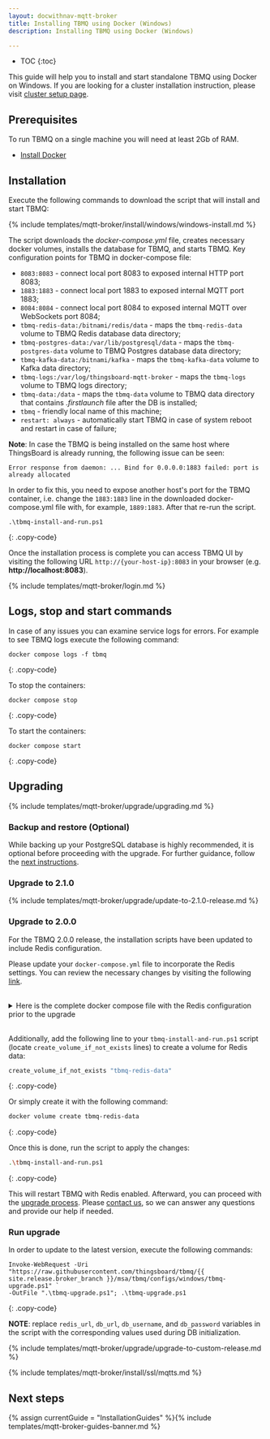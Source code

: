 ```yaml
---
layout: docwithnav-mqtt-broker
title: Installing TBMQ using Docker (Windows)
description: Installing TBMQ using Docker (Windows)

---
```


* TOC
{:toc}

This guide will help you to install and start standalone TBMQ using Docker on Windows.
If you are looking for a cluster installation instruction, please visit [cluster setup page](/docs/mqtt-broker/install/cluster/docker-compose-setup/).

## Prerequisites

To run TBMQ on a single machine you will need at least 2Gb of RAM.

- [Install Docker](https://docs.docker.com/engine/installation/)

## Installation

Execute the following commands to download the script that will install and start TBMQ:

{% include templates/mqtt-broker/install/windows/windows-install.md %}

The script downloads the _docker-compose.yml_ file, creates necessary docker volumes, installs the database for TBMQ, and starts TBMQ.
Key configuration points for TBMQ in docker-compose file:

- `8083:8083` - connect local port 8083 to exposed internal HTTP port 8083;
- `1883:1883` - connect local port 1883 to exposed internal MQTT port 1883;
- `8084:8084` - connect local port 8084 to exposed internal MQTT over WebSockets port 8084;
- `tbmq-redis-data:/bitnami/redis/data` - maps the `tbmq-redis-data` volume to TBMQ Redis database data directory;
- `tbmq-postgres-data:/var/lib/postgresql/data` - maps the `tbmq-postgres-data` volume to TBMQ Postgres database data directory;
- `tbmq-kafka-data:/bitnami/kafka` - maps the `tbmq-kafka-data` volume to Kafka data directory;
- `tbmq-logs:/var/log/thingsboard-mqtt-broker` - maps the `tbmq-logs` volume to TBMQ logs directory;
- `tbmq-data:/data` - maps the `tbmq-data` volume to TBMQ data directory that contains _.firstlaunch_ file after the DB is installed;
- `tbmq` - friendly local name of this machine;
- `restart: always` - automatically start TBMQ in case of system reboot and restart in case of failure;

**Note**: In case the TBMQ is being installed on the same host where ThingsBoard is already running, the following issue can be seen:

```
Error response from daemon: ... Bind for 0.0.0.0:1883 failed: port is already allocated
```

In order to fix this, you need to expose another host's port for the TBMQ container,
i.e. change the `1883:1883` line in the downloaded docker-compose.yml file with, for example, `1889:1883`. After that re-run the script.

```shell
.\tbmq-install-and-run.ps1
```
{: .copy-code}

Once the installation process is complete you can access TBMQ UI by visiting the following URL `http://{your-host-ip}:8083` in your browser (e.g. **http://localhost:8083**).

{% include templates/mqtt-broker/login.md %}

## Logs, stop and start commands

In case of any issues you can examine service logs for errors.
For example to see TBMQ logs execute the following command:

```
docker compose logs -f tbmq
```
{: .copy-code}

To stop the containers:

```
docker compose stop
```
{: .copy-code}

To start the containers:

```
docker compose start
```
{: .copy-code}

## Upgrading

{% include templates/mqtt-broker/upgrade/upgrading.md %}

### Backup and restore (Optional)

While backing up your PostgreSQL database is highly recommended, it is optional before proceeding with the upgrade. 
For further guidance, follow the [next instructions](https://github.com/thingsboard/tbmq/blob/main/msa/tbmq/configs/README.md).

### Upgrade to 2.1.0

{% include templates/mqtt-broker/upgrade/update-to-2.1.0-release.md %}

### Upgrade to 2.0.0

For the TBMQ 2.0.0 release, the installation scripts have been updated to include Redis configuration.

Please update your `docker-compose.yml` file to incorporate the Redis settings. 
You can review the necessary changes by visiting the following [link](https://github.com/thingsboard/tbmq/pull/142/files#diff-18a10097b03fb393429353a8f84ba29498e9b72a21326deb9809865d384e2800).

<br>
<details markdown="1">
<summary>
Here is the complete docker compose file with the Redis configuration prior to the upgrade
</summary>

```yaml
#
# Copyright © 2016-2024 The Thingsboard Authors
#
# Licensed under the Apache License, Version 2.0 (the "License");
# you may not use this file except in compliance with the License.
# You may obtain a copy of the License at
#
#     http://www.apache.org/licenses/LICENSE-2.0
#
# Unless required by applicable law or agreed to in writing, software
# distributed under the License is distributed on an "AS IS" BASIS,
# WITHOUT WARRANTIES OR CONDITIONS OF ANY KIND, either express or implied.
# See the License for the specific language governing permissions and
# limitations under the License.
#

services:
  postgres:
    restart: always
    image: "postgres:15"
    ports:
      - "5432"
    environment:
      POSTGRES_DB: thingsboard_mqtt_broker
      POSTGRES_PASSWORD: postgres
    volumes:
      - tbmq-postgres-data:/var/lib/postgresql/data
  kafka:
    restart: always
    image: "bitnami/kafka:3.5.1"
    ports:
      - "9092"
    environment:
      KAFKA_CFG_NODE_ID: 0
      KAFKA_CFG_PROCESS_ROLES: controller,broker
      KAFKA_CFG_CONTROLLER_QUORUM_VOTERS: 0@kafka:9093
      KAFKA_CFG_LISTENERS: PLAINTEXT://:9092,CONTROLLER://:9093
      KAFKA_CFG_ADVERTISED_LISTENERS: PLAINTEXT://:9092
      KAFKA_CFG_LISTENER_SECURITY_PROTOCOL_MAP: CONTROLLER:PLAINTEXT,PLAINTEXT:PLAINTEXT
      KAFKA_CFG_CONTROLLER_LISTENER_NAMES: CONTROLLER
      KAFKA_CFG_INTER_BROKER_LISTENER_NAME: PLAINTEXT
    volumes:
      - tbmq-kafka-data:/bitnami/kafka
  redis:
    restart: always
    image: "bitnami/redis:7.0"
    environment:
      # ALLOW_EMPTY_PASSWORD is recommended only for development.
      ALLOW_EMPTY_PASSWORD: "yes"
    ports:
      - "6379"
    volumes:
      - tbmq-redis-data:/bitnami/redis/data
  tbmq:
    restart: always
    image: "thingsboard/tbmq:1.4.0"
    depends_on:
      - postgres
      - kafka
      - redis
    ports:
      - "8083:8083"
      - "1883:1883"
      - "8084:8084"
    environment:
      TB_SERVICE_ID: tbmq
      SPRING_DATASOURCE_URL: jdbc:postgresql://postgres:5432/thingsboard_mqtt_broker
      SPRING_DATASOURCE_USERNAME: postgres
      SPRING_DATASOURCE_PASSWORD: postgres
      TB_KAFKA_SERVERS: kafka:9092
      REDIS_HOST: redis
      SECURITY_MQTT_BASIC_ENABLED: "true"
      #JAVA_OPTS: "-Xmx2048M -Xms2048M -Xss384k -XX:+AlwaysPreTouch"
    volumes:
      - tbmq-logs:/var/log/thingsboard-mqtt-broker
      - tbmq-data:/data

volumes:
  tbmq-postgres-data:
    external: true
  tbmq-kafka-data:
    external: true
  tbmq-redis-data:
    external: true
  tbmq-logs:
    external: true
  tbmq-data:
    external: true
```
{: .copy-code}

</details>
<br>

Additionally, add the following line to your `tbmq-install-and-run.ps1` script (locate `create_volume_if_not_exists` lines) to create a volume for Redis data:

```bash
create_volume_if_not_exists "tbmq-redis-data"
```
{: .copy-code}

Or simply create it with the following command:

```bash
docker volume create tbmq-redis-data
```
{: .copy-code}

Once this is done, run the script to apply the changes:

```bash
.\tbmq-install-and-run.ps1
```
{: .copy-code}

This will restart TBMQ with Redis enabled. Afterward, you can proceed with the [upgrade process](#run-upgrade).
Please [contact us](https://github.com/thingsboard/tbmq/issues), so we can answer any questions and provide our help if needed.

### Run upgrade

In order to update to the latest version, execute the following commands:

```shell
Invoke-WebRequest -Uri "https://raw.githubusercontent.com/thingsboard/tbmq/{{ site.release.broker_branch }}/msa/tbmq/configs/windows/tbmq-upgrade.ps1" `
-OutFile ".\tbmq-upgrade.ps1"; .\tbmq-upgrade.ps1
```
{: .copy-code}

**NOTE**: replace `redis_url`, `db_url`, `db_username`, and `db_password` variables in the script with the corresponding values used during DB initialization.

{% include templates/mqtt-broker/upgrade/upgrade-to-custom-release.md %}

{% include templates/mqtt-broker/install/ssl/mqtts.md %}

## Next steps

{% assign currentGuide = "InstallationGuides" %}{% include templates/mqtt-broker-guides-banner.md %}
